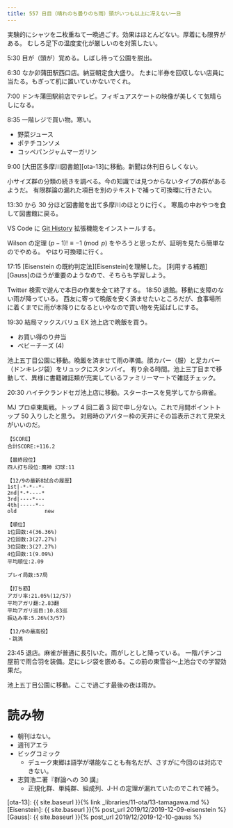 ```yaml
---
title: 557 日目（晴れのち曇りのち雨）頭がいつも以上に冴えない一日
---
```


実験的にシャツを二枚重ねて一晩過ごす。効果はほとんどない。厚着にも限界がある。
むしろ足下の温度変化が厳しいのを対策したい。

5:30 目が（頭が）覚める。しばし待って公園を脱出。

6:30 なか卯蒲田駅西口店。納豆朝定食大盛り。
たまに半券を回収しない店員に当たる。もぎって机に置いていかないでくれ。

7:00 ドンキ蒲田駅前店でテレビ。フィギュアスケートの映像が美しくて気晴らしになる。

8:35 一階レジで買い物。寒い。
* 野菜ジュース
* ポテチコンソメ
* コッペパンジャムマーガリン

9:00 [大田区多摩川図書館][ota-13]に移動。新聞は休刊日らしくない。

小サイズ群の分類の続きを調べる。今の知識では見つからないタイプの群があるようだ。
有限群論の漏れた項目を別のテキストで補って可換環に行きたい。

13:30 から 30 分ほど図書館を出て多摩川のほとりに行く。
寒風の中おやつを食して図書館に戻る。

VS Code に [Git History](https://marketplace.visualstudio.com/items?itemName=donjayamanne.githistory) 拡張機能をインストールする。

Wilson の定理 $(p - 1)! \equiv -1 \pmod{p}$ をやろうと思ったが、証明を見たら簡単なのでやめる。
やはり可換環に行く。

17:15 [Eisenstein の既約判定法][Eisenstein]を理解した。
[利用する補題][Gauss]のほうが重要のようなので、そちらも学習しよう。

Twitter 検索で遊んで本日の作業を全て終了する。
18:50 退館。移動に支障のない雨が降っている。
西友に寄って晩飯を安く済ませたいところだが、食事場所に着くまでに雨が本降りになるといやなので買い物を先延ばしにする。

19:30 結局マックスバリュ EX 池上店で晩飯を買う。
* お買い得のり弁当
* ベビーチーズ (4)

池上五丁目公園に移動。晩飯を済ませて雨の準備。顔カバー（服）と足カバー（ドンキレジ袋）をリュックにスタンバイ。
有り余る時間。池上三丁目まで移動して、異様に書籍雑誌類が充実しているファミリーマートで雑誌チェック。

20:30 ハイテクランドセガ池上店に移動。スターホースを見学してから麻雀。

MJ プロ卓東風戦。トップ 4 回二着 3 回で申し分ない。これで月間ポイントトップ 50 入りしたと思う。
対局時のアバター枠の天井にその旨表示されて見栄えがいいのだ。

```text
【SCORE】
合計SCORE:+116.2

【最終段位】
四人打ち段位:魔神 幻球:11

【12/9の最新8試合の履歴】
1st|-*-*--*-
2nd|*-*----*
3rd|----*---
4th|-----*--
old         new

【順位】
1位回数:4(36.36%)
2位回数:3(27.27%)
3位回数:3(27.27%)
4位回数:1(9.09%)
平均順位:2.09

プレイ局数:57局

【打ち筋】
アガリ率:21.05%(12/57)
平均アガリ翻:2.83翻
平均アガリ巡目:10.83巡
振込み率:5.26%(3/57)

【12/9の最高役】
・跳満
```

23:45 退店。麻雀が普通に長引いた。雨がしとしと降っている。
一階パチンコ屋前で雨合羽を装備。足にレジ袋を嵌める。この前の東雪谷～上池台での学習効果だ。

池上五丁目公園に移動。ここで過ごす最後の夜は雨か。

# 読み物

* 朝刊はない。
* 週刊アエラ
* ビッグコミック
  * デューク東郷は語学が堪能なことも有名だが、さすがに今回のは対応できない。
* 志賀浩二著『群論への 30 講』
  * 正規化群、単純群、組成列、J-H の定理が漏れていたのでこれで補う。

[ota-13]: {{ site.baseurl }}{% link _libraries/11-ota/13-tamagawa.md %}
[Eisenstein]: {{ site.baseurl }}{% post_url 2019/12/2019-12-09-eisenstein %}
[Gauss]: {{ site.baseurl }}{% post_url 2019/12/2019-12-10-gauss %}
